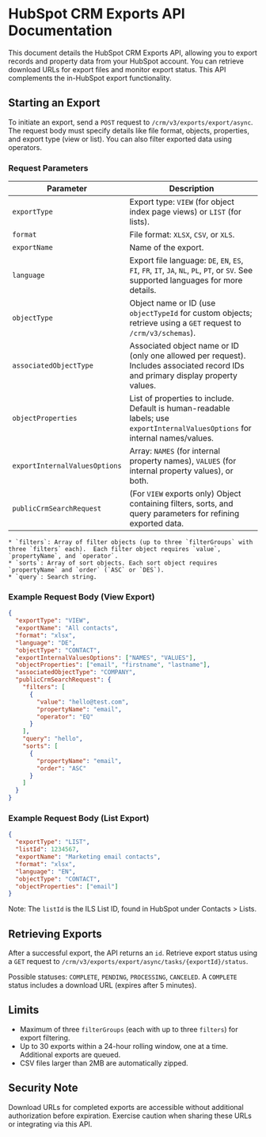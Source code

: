 # HubSpot CRM Exports API Documentation

This document details the HubSpot CRM Exports API, allowing you to export records and property data from your HubSpot account.  You can retrieve download URLs for export files and monitor export status.  This API complements the in-HubSpot export functionality.


## Starting an Export

To initiate an export, send a `POST` request to `/crm/v3/exports/export/async`.  The request body must specify details like file format, objects, properties, and export type (view or list). You can also filter exported data using operators.


### Request Parameters

| Parameter                | Description                                                                                                                                 |
|-------------------------|---------------------------------------------------------------------------------------------------------------------------------------------|
| `exportType`             | Export type: `VIEW` (for object index page views) or `LIST` (for lists).                                                                     |
| `format`                 | File format: `XLSX`, `CSV`, or `XLS`.                                                                                                      |
| `exportName`             | Name of the export.                                                                                                                          |
| `language`               | Export file language: `DE`, `EN`, `ES`, `FI`, `FR`, `IT`, `JA`, `NL`, `PL`, `PT`, or `SV`.  See supported languages for more details. |
| `objectType`             | Object name or ID (use `objectTypeId` for custom objects; retrieve using a `GET` request to `/crm/v3/schemas`).                               |
| `associatedObjectType`   | Associated object name or ID (only one allowed per request).  Includes associated record IDs and primary display property values.          |
| `objectProperties`       | List of properties to include.  Default is human-readable labels; use `exportInternalValuesOptions` for internal names/values.          |
| `exportInternalValuesOptions` | Array: `NAMES` (for internal property names), `VALUES` (for internal property values), or both.                                            |
| `publicCrmSearchRequest` | (For `VIEW` exports only) Object containing filters, sorts, and query parameters for refining exported data.                             |
    * `filters`: Array of filter objects (up to three `filterGroups` with three `filters` each).  Each filter object requires `value`, `propertyName`, and `operator`.
    * `sorts`: Array of sort objects. Each sort object requires `propertyName` and `order` (`ASC` or `DES`).
    * `query`: Search string.


### Example Request Body (View Export)

```json
{
  "exportType": "VIEW",
  "exportName": "All contacts",
  "format": "xlsx",
  "language": "DE",
  "objectType": "CONTACT",
  "exportInternalValuesOptions": ["NAMES", "VALUES"],
  "objectProperties": ["email", "firstname", "lastname"],
  "associatedObjectType": "COMPANY",
  "publicCrmSearchRequest": {
    "filters": [
      {
        "value": "hello@test.com",
        "propertyName": "email",
        "operator": "EQ"
      }
    ],
    "query": "hello",
    "sorts": [
      {
        "propertyName": "email",
        "order": "ASC"
      }
    ]
  }
}
```

### Example Request Body (List Export)

```json
{
  "exportType": "LIST",
  "listId": 1234567,
  "exportName": "Marketing email contacts",
  "format": "xlsx",
  "language": "EN",
  "objectType": "CONTACT",
  "objectProperties": ["email"]
}
```
Note:  The `listId` is the ILS List ID, found in HubSpot under Contacts > Lists.


## Retrieving Exports

After a successful export, the API returns an `id`.  Retrieve export status using a `GET` request to `/crm/v3/exports/export/async/tasks/{exportId}/status`.

Possible statuses: `COMPLETE`, `PENDING`, `PROCESSING`, `CANCELED`.  A `COMPLETE` status includes a download URL (expires after 5 minutes).


## Limits

* Maximum of three `filterGroups` (each with up to three `filters`) for export filtering.
* Up to 30 exports within a 24-hour rolling window, one at a time.  Additional exports are queued.
* CSV files larger than 2MB are automatically zipped.


## Security Note

Download URLs for completed exports are accessible without additional authorization before expiration.  Exercise caution when sharing these URLs or integrating via this API.

